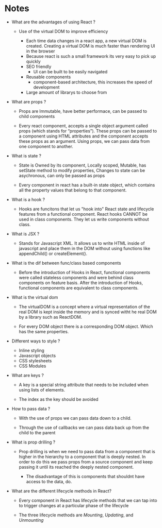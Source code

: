 # Notes

- What are the advantages of using React ?

  - Use of the virtual DOM to improve efficiency

    - Each time data changes in a react app, a new virtual DOM is created. Creating a virtual DOM is much faster than rendering UI in the browser
    - Because react is such a small framework its very easy to pick up quickly
    - SEO friendly
      - UI can be built to be easily navigated
    - Reusable components
      - component-based architecture, this increases the speed of development
    - Large amount of librarys to choose from

- What are props ?

  - Props are Immutable, have better performace, can be passed to child components

  - Every react component, accepts a single object argument called props (which stands for “properties”).
    These props can be passed to a component using HTML attributes and the component accepts these props as an argument.
    Using props, we can pass data from one component to another.

- What is state ?

  - State is Owned by its component, Locally scoped, Mutable, has setState method to modify properties, Changes to state can be asychronous, can only be passed as props

  - Every component in react has a built-in state object, which contains all the property values that belong to that component.

- What is a hook ?

  - Hooks are funcitons that let us "hook into" React state and lifecycle features from a functional component. React hooks CANNOT be used in class components. They let us write components without class.

- What is JSX ?

  - Stands for Javascript XML. It allows us to write HTML inside of javascript and place them in the DOM without using functions like appendChild() or createElement().

- What is the dif between func/class based components

  - Before the introduction of Hooks in React, functional components were called stateless components and were behind class components on feature basis. After the introduction of Hooks, functional components are equivalent to class components.

- What is the virtual dom

  - The virtualDOM is a concept where a virtual representation of the real DOM is kept inside the memory and is synced witht he real DOM by a library such as ReactDOM.

  - For every DOM object there is a corresponding DOM object. Which has the same properties.

- Different ways to style ?

  - Inline styling
  - Javascript objects
  - CSS stylesheets
  - CSS Modules

- What are keys ?

  - A key is a special string attribute that needs to be included when using lists of elements.

  - The index as the key should be avoided

- How to pass data ?

  - With the use of props we can pass data down to a child.

  - Through the use of callbacks we can pass data back up from the child to the parent

- What is prop drilling ?

  - Prop drilling is when we need to pass data from a component that is higher in the hierarchy to a component that is deeply nested. In order to do this we pass props from a source component and keep passing it until its reached the deeply nested component.

    - The disadvantage of this is components that shouldnt have access to the data, do.

- What are the different lifecycle methods in React?

  - Every component in React has lifecycle methods that we can tap into to trigger changes at a particular phase of the lifecycle

  - The three lifecycle methods are _Mounting_, _Updating_, and _Unmounting_
